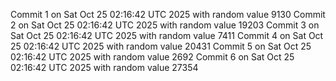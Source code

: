 Commit 1 on Sat Oct 25 02:16:42 UTC 2025 with random value 9130
Commit 2 on Sat Oct 25 02:16:42 UTC 2025 with random value 19203
Commit 3 on Sat Oct 25 02:16:42 UTC 2025 with random value 7411
Commit 4 on Sat Oct 25 02:16:42 UTC 2025 with random value 20431
Commit 5 on Sat Oct 25 02:16:42 UTC 2025 with random value 2692
Commit 6 on Sat Oct 25 02:16:42 UTC 2025 with random value 27354
